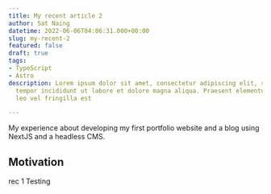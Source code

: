 ```yaml
---
title: My recent article 2
author: Sat Naing
datetime: 2022-06-06T04:06:31.000+00:00
slug: my-recent-2
featured: false
draft: true
tags:
- TypeScript
- Astro
description: Lorem ipsum dolor sit amet, consectetur adipiscing elit, sed do eiusmod
  tempor incididunt ut labore et dolore magna aliqua. Praesent elementum facilisis
  leo vel fringilla est

---
```

My experience about developing my first portfolio website and a blog using NextJS and a headless CMS.

## Motivation

rec 1 Testing